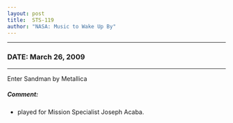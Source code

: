 ```yaml
---
layout: post
title:  STS-119
author: "NASA: Music to Wake Up By"
---
```


----
### DATE: March 26, 2009
----
Enter Sandman by Metallica

##### Comment:
* played for Mission Specialist Joseph Acaba.

